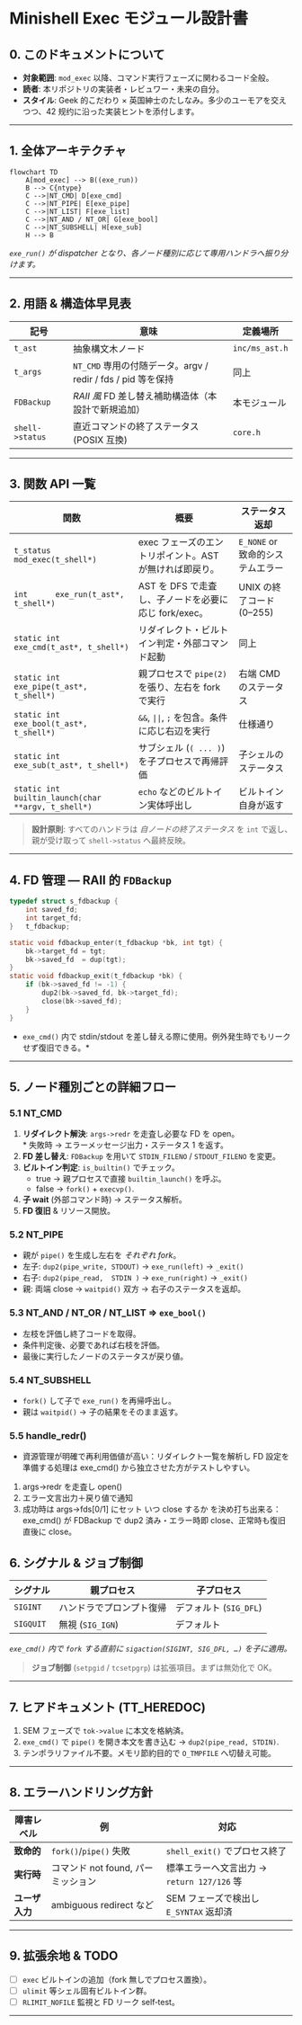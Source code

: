 # Minishell Exec モジュール設計書

## 0. このドキュメントについて

- **対象範囲**: `mod_exec` 以降、コマンド実行フェーズに関わるコード全般。
- **読者**: 本リポジトリの実装者・レビュワー・未来の自分。
- **スタイル**: Geek 的こだわり × 英国紳士のたしなみ。多少のユーモアを交えつつ、42 规约に沿った実装ヒントを添付します。

---

## 1. 全体アーキテクチャ

```mermaid
flowchart TD
    A[mod_exec] --> B((exe_run))
    B --> C{ntype}
    C -->|NT_CMD| D[exe_cmd]
    C -->|NT_PIPE| E[exe_pipe]
    C -->|NT_LIST| F[exe_list]
    C -->|NT_AND / NT_OR| G[exe_bool]
    C -->|NT_SUBSHELL| H[exe_sub]
    H --> B
```

_`exe_run()` が dispatcher となり、各ノード種別に応じて専用ハンドラへ振り分けます。_

---

## 2. 用語 & 構造体早見表

| 記号            | 意味                                                         | 定義場所       |
| --------------- | ------------------------------------------------------------ | -------------- |
| `t_ast`         | 抽象構文木ノード                                             | `inc/ms_ast.h` |
| `t_args`        | `NT_CMD` 専用の付随データ。argv / redir / fds / pid 等を保持 | 同上           |
| `FDBackup`      | _RAII 風_ FD 差し替え補助構造体（本設計で新規追加）          | 本モジュール   |
| `shell->status` | 直近コマンドの終了ステータス (POSIX 互換)                    | `core.h`       |

---

## 3. 関数 API 一覧

| 関数                                               | 概要                                                    | ステータス返却                   |
| -------------------------------------------------- | ------------------------------------------------------- | -------------------------------- |
| `t_status mod_exec(t_shell*)`                      | exec フェーズのエントリポイント。AST が無ければ即戻り。 | `E_NONE` or 致命的システムエラー |
| `int      exe_run(t_ast*, t_shell*)`               | AST を DFS で走査し、子ノードを必要に応じ fork/exec。   | UNIX の終了コード (0–255)        |
| `static int exe_cmd(t_ast*, t_shell*)`             | リダイレクト・ビルトイン判定・外部コマンド起動          | 同上                             |
| `static int exe_pipe(t_ast*, t_shell*)`            | 親プロセスで `pipe(2)` を張り、左右を fork で実行       | 右端 CMD のステータス            |
| `static int exe_bool(t_ast*, t_shell*)`            | `&&`, `\|\|`, `;` を包含。条件に応じ右辺を実行          | 仕様通り                         |
| `static int exe_sub(t_ast*, t_shell*)`             | サブシェル (`( ... )`) を子プロセスで再帰評価           | 子シェルのステータス             |
| `static int builtin_launch(char **argv, t_shell*)` | `echo` などのビルトイン実体呼出し                       | ビルトイン自身が返す             |

> **設計原則**: すべてのハンドラは _自ノードの終了ステータス_ を `int` で返し、親が受け取って `shell->status` へ最終反映。

---

## 4. FD 管理 — RAII 的 `FDBackup`

```c
typedef struct s_fdbackup {
    int saved_fd;
    int target_fd;
}   t_fdbackup;

static void fdbackup_enter(t_fdbackup *bk, int tgt) {
    bk->target_fd = tgt;
    bk->saved_fd  = dup(tgt);
}
static void fdbackup_exit(t_fdbackup *bk) {
    if (bk->saved_fd != -1) {
        dup2(bk->saved_fd, bk->target_fd);
        close(bk->saved_fd);
    }
}
```

- `exe_cmd()` 内で stdin/stdout を差し替える際に使用。例外発生時でもリークせず復旧できる。\*

---

## 5. ノード種別ごとの詳細フロー

### 5.1 NT_CMD

1. **リダイレクト解決**: `args->redr` を走査し必要な FD を open。<br> \* 失敗時 → エラーメッセージ出力・ステータス 1 を返す。
2. **FD 差し替え**: `FDBackup` を用いて `STDIN_FILENO` / `STDOUT_FILENO` を変更。
3. **ビルトイン判定**: `is_builtin()` でチェック。
   - true → 親プロセスで直接 `builtin_launch()` を呼ぶ。
   - false → `fork()` + `execvp()`.
4. **子 wait** (外部コマンド時) → ステータス解析。
5. **FD 復旧** & リソース開放。

### 5.2 NT_PIPE

- 親が `pipe()` を生成し左右を _それぞれ fork_。
- 左子: `dup2(pipe_write, STDOUT)` → `exe_run(left)` → `_exit()`
- 右子: `dup2(pipe_read,  STDIN )` → `exe_run(right)` → `_exit()`
- 親: 両端 close → `waitpid()` 双方 → 右子のステータスを返却。

### 5.3 NT_AND / NT_OR / NT_LIST ⇒ `exe_bool()`

- 左枝を評価し終了コードを取得。
- 条件判定後、必要であれば右枝を評価。
- 最後に実行したノードのステータスが戻り値。

### 5.4 NT_SUBSHELL

- `fork()` して子で `exe_run()` を再帰呼出し。
- 親は `waitpid()` → 子の結果をそのまま返す。

### 5.5 handle_redr()

- 資源管理が明確で再利用価値が高い：リダイレクト一覧を解析し FD 設定を準備する処理は exe_cmd() から独立させた方がテストしやすい。

1. args->redr を走査し open()
2. エラー文言出力＋戻り値で通知
3. 成功時は args->fds[0/1] にセット いつ close するか を決め打ち出来る：exe_cmd() が FDBackup で dup2 済み・エラー時即 close、正常時も復旧直後に close。

## 6. シグナル & ジョブ制御

| シグナル  | 親プロセス               | 子プロセス             |
| --------- | ------------------------ | ---------------------- |
| `SIGINT`  | ハンドラでプロンプト復帰 | デフォルト (`SIG_DFL`) |
| `SIGQUIT` | 無視 (`SIG_IGN`)         | デフォルト             |

_`exe_cmd()` 内で `fork` する直前に `sigaction(SIGINT, SIG_DFL, …)` を子に適用。_

> **ジョブ制御** (`setpgid` / `tcsetpgrp`) は拡張項目。まずは無効化で OK。

---

## 7. ヒアドキュメント (TT_HEREDOC)

1. SEM フェーズで `tok->value` に本文を格納済。
2. `exe_cmd()` で `pipe()` を開き本文を書き込む → `dup2(pipe_read, STDIN)`.
3. テンポラリファイル不要。メモリ節約目的で `O_TMPFILE` へ切替え可能。

---

## 8. エラーハンドリング方針

| 障害レベル     | 例                                 | 対応                                       |
| -------------- | ---------------------------------- | ------------------------------------------ |
| **致命的**     | `fork()`/`pipe()` 失敗             | `shell_exit()` でプロセス終了              |
| **実行時**     | コマンド not found, パーミッション | 標準エラーへ文言出力 → `return 127/126` 等 |
| **ユーザ入力** | ambiguous redirect など            | SEM フェーズで検出し `E_SYNTAX` 返却済     |

---

## 9. 拡張余地 & TODO

- [ ] `exec` ビルトインの追加（fork 無しでプロセス置換）。
- [ ] `ulimit` 等シェル固有ビルトイン群。
- [ ] `RLIMIT_NOFILE` 監視と FD リーク self‑test。

---
